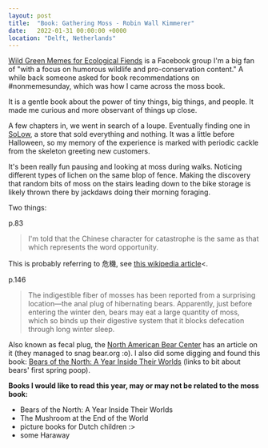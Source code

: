 ```yaml
---
layout: post
title:  "Book: Gathering Moss - Robin Wall Kimmerer"
date:   2022-01-31 00:00:00 +0000
location: "Delft, Netherlands"
---
```


[Wild Green Memes for Ecological Fiends](https://www.facebook.com/groups/1939160426313198) is a Facebook group I'm a big fan of "with a focus on humorous wildlife and pro-conservation content." A while back someone asked for book recommendations on #nonmemesunday, which was how I came across the moss book.

It is a gentle book about the power of tiny things, big things, and people. It made me curious and more observant of things up close.


A few chapters in, we went in search of a loupe. Eventually finding one in [SoLow](https://solow.nl/winkel/loep-sleutelhanger/), a store that sold everything and nothing. It was a little before Halloween, so my memory of the experience is marked with periodic cackle from the skeleton greeting new customers. 


It's been really fun pausing and looking at moss during walks. Noticing different types of lichen on the same blop of fence. Making the discovery that random bits of moss on the stairs leading down to the bike storage is likely thrown there by jackdaws doing their morning foraging.

Two things:


p.83
>I'm told that the Chinese character for catastrophe is the same as that which represents the word opportunity.

This is probably referring to 危機, see [this wikipedia article](https://en.wikipedia.org/wiki/Chinese_word_for_%22crisis%22)<.


p.146
>The indigestible fiber of mosses has been reported from a surprising location—the anal plug of hibernating bears. Apparently, just before entering the winter den, bears may eat a large quantity of moss, which so binds up their digestive system that it blocks defecation through long winter sleep.

Also known as fecal plug, the [North American Bear Center](https://bear.org/bears-mysterious-fecal-plug/) has an article on it (they managed to snag bear.org :o). I also did some digging and found this book: [Bears of the North: A Year Inside Their Worlds](https://books.google.nl/books?id=VttAEAAAQBAJ&lpg=PA69&dq=fecal%20plug%20bears&pg=PA69#v=onepage&q=fecal%20plug%20bears&f=false) (links to bit about bears' first spring poop).


**Books I would like to read this year, may or may not be related to the moss book:** 
- Bears of the North: A Year Inside Their Worlds
- The Mushroom at the End of the World
- picture books for Dutch children :>
- some Haraway